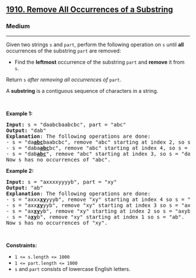<h2><a href="https://leetcode.com/problems/remove-all-occurrences-of-a-substring">1910. Remove All Occurrences of a Substring</a></h2><h3>Medium</h3><hr><p>Given two strings <code>s</code> and <code>part</code>, perform the following operation on <code>s</code> until <strong>all</strong> occurrences of the substring <code>part</code> are removed:</p>

<ul>
	<li>Find the <strong>leftmost</strong> occurrence of the substring <code>part</code> and <strong>remove</strong> it from <code>s</code>.</li>
</ul>

<p>Return <code>s</code><em> after removing all occurrences of </em><code>part</code>.</p>

<p>A <strong>substring</strong> is a contiguous sequence of characters in a string.</p>

<p>&nbsp;</p>
<p><strong class="example">Example 1:</strong></p>

<pre>
<strong>Input:</strong> s = &quot;daabcbaabcbc&quot;, part = &quot;abc&quot;
<strong>Output:</strong> &quot;dab&quot;
<strong>Explanation</strong>: The following operations are done:
- s = &quot;da<strong><u>abc</u></strong>baabcbc&quot;, remove &quot;abc&quot; starting at index 2, so s = &quot;dabaabcbc&quot;.
- s = &quot;daba<strong><u>abc</u></strong>bc&quot;, remove &quot;abc&quot; starting at index 4, so s = &quot;dababc&quot;.
- s = &quot;dab<strong><u>abc</u></strong>&quot;, remove &quot;abc&quot; starting at index 3, so s = &quot;dab&quot;.
Now s has no occurrences of &quot;abc&quot;.
</pre>

<p><strong class="example">Example 2:</strong></p>

<pre>
<strong>Input:</strong> s = &quot;axxxxyyyyb&quot;, part = &quot;xy&quot;
<strong>Output:</strong> &quot;ab&quot;
<strong>Explanation</strong>: The following operations are done:
- s = &quot;axxx<strong><u>xy</u></strong>yyyb&quot;, remove &quot;xy&quot; starting at index 4 so s = &quot;axxxyyyb&quot;.
- s = &quot;axx<strong><u>xy</u></strong>yyb&quot;, remove &quot;xy&quot; starting at index 3 so s = &quot;axxyyb&quot;.
- s = &quot;ax<strong><u>xy</u></strong>yb&quot;, remove &quot;xy&quot; starting at index 2 so s = &quot;axyb&quot;.
- s = &quot;a<strong><u>xy</u></strong>b&quot;, remove &quot;xy&quot; starting at index 1 so s = &quot;ab&quot;.
Now s has no occurrences of &quot;xy&quot;.
</pre>

<p>&nbsp;</p>
<p><strong>Constraints:</strong></p>

<ul>
	<li><code>1 &lt;= s.length &lt;= 1000</code></li>
	<li><code>1 &lt;= part.length &lt;= 1000</code></li>
	<li><code>s</code>​​​​​​ and <code>part</code> consists of lowercase English letters.</li>
</ul>
